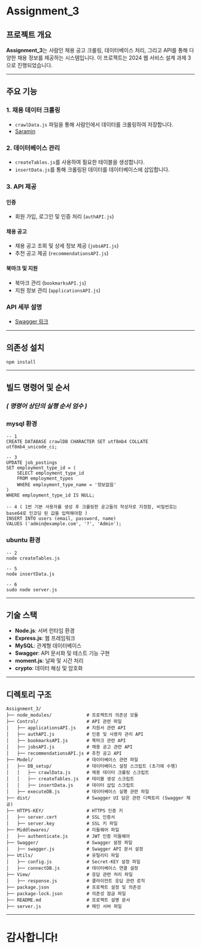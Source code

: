 # Assignment_3

## 프로젝트 개요
**Assignment_3**는 사람인 채용 공고 크롤링, 데이터베이스 처리, 그리고 API를 통해 다양한 채용 정보를 제공하는 시스템입니다. 이 프로젝트는 2024 웹 서비스 설계 과제 3 으로 진행되었습니다.

---

## 주요 기능

### 1. 채용 데이터 크롤링
- `crawlData.js` 파일을 통해 사람인에서 데이터를 크롤링하여 저장합니다.
- [Saramin](https://www.saramin.co.kr/zf_user/?srsltid=AfmBOoq0B1un_d-EvhWVbj0XZThlX_KHCz52arCFnuLC0XL8xzRCixd3)

### 2. 데이터베이스 관리
- `createTables.js`를 사용하여 필요한 테이블을 생성합니다.
- `insertData.js`를 통해 크롤링된 데이터를 데이터베이스에 삽입합니다.

### 3. API 제공
#### 인증
- 회원 가입, 로그인 및 인증 처리 (`authAPI.js`)

#### 채용 공고
- 채용 공고 조회 및 상세 정보 제공 (`jobsAPI.js`)
- 추천 공고 제공 (`recommendationsAPI.js`)

#### 북마크 및 지원
- 북마크 관리 (`bookmarksAPI.js`)
- 지원 정보 관리 (`applicationsAPI.js`)

### API 세부 설명 
- [Swagger 링크](https://113.198.66.75:17109/api-docs/#/)


---
## 의존성 설치
```
npm install
```
---
## 빌드 명령어 및 순서 
### *( 명령어 상단의 실행 순서 엄수 )*
### mysql 환경
```
-- 1
CREATE DATABASE crawlDB CHARACTER SET utf8mb4 COLLATE utf8mb4_unicode_ci;

-- 3
UPDATE job_postings
SET employment_type_id = (
    SELECT employment_type_id 
    FROM employment_types 
    WHERE employment_type_name = '정보없음'
)
WHERE employment_type_id IS NULL;

-- 4 ( 1번 기본 사용자를 생성 후 크롤링한 공고들의 작성자로 지정함, 비밀번호는 base64로 인코딩 된 값을 입력해야함 )
INSERT INTO users (email, password, name)
VALUES ('admin@example.com', '?', 'Admin');

```
### ubuntu 환경 
```
-- 2
node createTables.js

-- 5
node insertData.js

-- 6
sudo node server.js
```
---

## 기술 스택
- **Node.js**: 서버 런타임 환경
- **Express.js**: 웹 프레임워크
- **MySQL**: 관계형 데이터베이스
- **Swagger**: API 문서화 및 테스트 기능 구현
- **moment.js**: 날짜 및 시간 처리
- **crypto**: 데이터 해싱 및 암호화
---

## 디렉토리 구조

```
Assignment_3/
├── node_modules/             # 프로젝트의 의존성 모듈
├── Control/                  # API 관련 파일
│   ├── applicationsAPI.js    # 지원서 관련 API
│   ├── authAPI.js            # 인증 및 사용자 관리 API
│   ├── bookmarksAPI.js       # 북마크 관련 API
│   ├── jobsAPI.js            # 채용 공고 관련 API
│   ├── recommendationsAPI.js # 추천 공고 API
├── Model/                    # 데이터베이스 관련 파일
│   ├── DB_setup/             # 데이터베이스 설정 스크립트 (초기에 수행)
│   │   ├── crawlData.js      # 채용 데이터 크롤링 스크립트
│   │   ├── createTables.js   # 테이블 생성 스크립트
│   │   ├── insertData.js     # 데이터 삽입 스크립트
│   ├── executeDB.js          # 데이터베이스 실행 관련 파일
├── dist/                     # Swagger UI 담은 관련 디렉토리 (Swagger 제공)
├── HTTPS-KEY/                # HTTPS 인증 키
│   ├── server.cert           # SSL 인증서
│   ├── server.key            # SSL 키 파일
├── Middlewares/              # 미들웨어 파일
│   ├── authenticate.js       # JWT 인증 미들웨어
├── Swagger/                  # Swagger 설정 파일
│   ├── swagger.js            # Swagger API 문서 설정
├── Utils/                    # 유틸리티 파일
│   ├── config.js             # Secret-KEY 설정 파일
│   ├── connectDB.js          # 데이터베이스 연결 설정
├── View/                     # 응답 관련 처리 파일
│   ├── response.js           # 클라이언트 응답 관련 로직
├── package.json              # 프로젝트 설정 및 의존성
├── package-lock.json         # 의존성 잠금 파일
├── README.md                 # 프로젝트 설명 문서
├── server.js                 # 메인 서버 파일
```
---

# **감사합니다!**